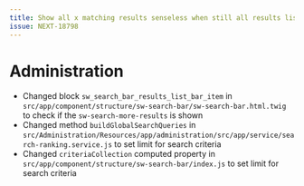 ```yaml
---
title: Show all x matching results senseless when still all results listed
issue: NEXT-18798
---
```

# Administration
* Changed block `sw_search_bar_results_list_bar_item` in `src/app/component/structure/sw-search-bar/sw-search-bar.html.twig` to check if the `sw-search-more-results` is shown
* Changed method `buildGlobalSearchQueries` in `src/Administration/Resources/app/administration/src/app/service/search-ranking.service.js` to set limit for search criteria
* Changed `criteriaCollection` computed property in `src/app/component/structure/sw-search-bar/index.js` to set limit for search criteria
